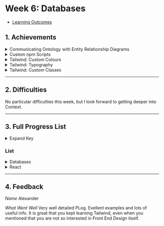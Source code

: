 # Week 6: Databases

- [Learning Outcomes](https://learn.foundersandcoders.com/course/syllabus/developer/week06-project04-databases/learning-outcomes/)

## 1. Achievements

<details>
<summary>Communicating Ontology with Entity Relationship Diagrams</summary>

---

I had some experience with SQL, and more in the general nature of data ontology. Riley was assigned the task of creating the database, and I wanted to support him learning a new skill without taking over.

I found a [VSCode extension](https://marketplace.visualstudio.com/items?itemName=dineug.vuerd-vscode) that allowed me to create ERDs in our repository, which meant I could create a diagram of the database schema without touching SQL syntax. This freed up Riley to focus on learning the syntax without simultaneously learning the idea of data ontology.

---
</details>

<details>
<summary>Custom npm Scripts</summary>

---

I had some experience with npm scripts from the previous weeks, but I wanted to learn more about how to use them to automate tasks.

While doing the SQLite workshop, I created a script to delete `db.sqlite`from the command line so that I could play around with multiple schemata.

```src
Workshop 19 • SQLite/
┣ database/
┣ model/
┣ utils/
┃ ┗ deleteFile.js
┣ db.sqlite
┣ package.json
```

```json
/* ./package.json */

{
	/* blah blah */,
	"scripts": {
		"clean": "node utils/deleteFile.js",
		"db": "DB_FILE=db.sqlite node database/db.js",
		"seed": "DB_FILE=db.sqlite node database/seed.js"
	},
	/* blah blah */
}
```

```ts
/* ./utils/deleteFile.js */

const fs = require('fs');
const path = require('path');

const filePath = path.join(__dirname, '../db.sqlite');

fs.unlink(filePath, (err) => {
    if (err) {
        console.error(`Error deleting file: ${err.message}`);
        return;
    }
    console.log('File deleted successfully');
});
```

---
</details>

<details>
<summary>Tailwind: Custom Colours</summary>

---

I used an online tool to help me create a colour palette for the project.

![palette generator 1](../assets/images/images_06/generator1.jpg)

![palette generator 2](../assets/images/images_06/generator2.jpg)

I could then define them in `tailwind.config.js` like this:

```json
/* ./tailwind.config.js */

export default {
  theme: {
    extend: {
      colors: {
        primary: {
          'A': '#c2e9ad',
          0: '#a0da81',
          1: '#84b26b',
          2: '#688c55',
          3: '#4e6740',
          4: '#35442c',
          5: '#1e251a',
        },
        accent: {
          'A': '#b0e1e9',
          0: '#81cdda',
          1: '#6ba8b2',
          2: '#56848b',
          3: '#416167',
          4: '#2d4144',
          5: '#1a2325',
        }
			}
    }
  }
}
```

By using the Colorize extension, I could refer to that config file and see the colours in the editor.

![colorize 1](../assets/images/images_06/colorize1.jpg)

![colorize 2](../assets/images/images_06/colorize2.jpg)

---
</details>

<details>
<summary>Tailwind: Typography</summary>

---

For prototyping, as I was designing the entire frontend, I didn't want to get stuck in the weeds writing styling for every level of header... but Tailwind removes all default styling from text. Enter the [Tailwind Typography](https://tailwindcss-typography.vercel.app/) package.

Once installed, I could use the `prose` class to apply minimal default typography styles to any child element.

```ts
function Header() {
  return (
    <header className='prose bg-primary-2'>
			<h1>Craft & Graft</h1>
    </header>
  )
}
```

---
</details>

<details>
<summary>Tailwind: Custom Classes</summary>

---

Firstly, props to Dani for teaching me how to create custom classes in Tailwind. Previously I had assumed that, since Tailwind builds upon CSS, I couldn't use Tailwind classes within the base CSS file.

```css
/* ./src/styles/index.css */

@tailwind base;
@tailwind components;
@tailwind utilities;

.button-bonbon {
	@apply w-full px-6 py-2 rounded-full text-lg bg-primary-0 text-primary-4 border border-primary-1;
}
```

```tsx
/* ./src/components/view/Landing.tsx */

export function LandingView() {
  return (
    <section>
      <p>Your one-stop shop for all your leisure and hobby needs</p>
      <button className="button-bonbon">Start Shopping</button>
    </section>
  );
}
```

---
</details>

---

## 2. Difficulties

No particular difficulties this week, but I look forward to getting deeper into Context.

---

## 3. Full Progress List

<details>
<summary>Expand Key</summary>

---

- [X] **I feel like I've learned/demonstrated this skill in the past week**
- [X] *I have acquired some skill but need to develop further*
- [ ] I am not yet comfortable in this skill

---
</details>

### List

<details>
<summary>Databases</summary>

---

- [X] **Learn how to design and structure a database schema for the application**
- [ ] Implement CRUD (Create, Read, Update, Delete) operations for products and orders
- [X] *Acquire skills in using SQLite to manage and query relational data efficiently*
- [X] *Be comfortable with SQL syntax and how to use SELECT and INSERT queries*

---
</details>

<details>
<summary>React</summary>

---

- [X] **Gain proficiency in using React to create dynamic and responsive user interfaces**
- [X] *Understand the use of state management in React to handle the shopping cart functionality*

---
</details>

---

## 4. Feedback

*Name*
Alexander

*What Went Well*
Very well detailed PLog. Exellent examples and lots of useful info. It is great that you kept learning Tailwind, even when you mentioned that you are not so interested in Front End Design itself.
